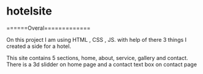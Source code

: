 # hotelsite


======Overal=============

On this project I am using HTML , CSS , JS.
with help of there 3 things I created a side for a hotel.

This site contains 5 sections, home, about, service, gallery and contact.
There is a 3d slidder on home page and a contact text box on contact page
